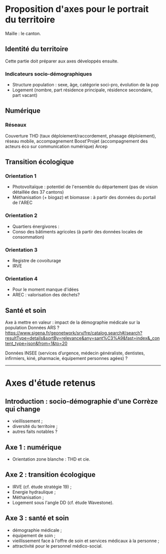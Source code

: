 # Proposition d'axes pour le portrait du territoire

Maille : le canton.

## Identité du territoire

Cette partie doit préparer aux axes développés ensuite.

### Indicateurs socio-démographiques
* Structure population : sexe, âge, catégorie soci-pro, évolution de la pop
* Logement (nombre, part résidence principale, résidence secondaire, part vacant)

## Numérique

### Réseaux

Couverture THD (taux déploiement/raccordement, phasage déploiement), réseau mobile, accompagnement Boost'Projet (accompagnement des acteurs éco sur communication numérique)
Arcep

## Transition écologique

### Orientation 1
* Photovoltaïque : potentiel de l'ensemble du département (pas de vision détaillée des 37 cantons)
* Méthanisation (+ biogaz) et biomasse : à partir des données du portail de l'AREC

### Orientation 2

* Quartiers énergivores : 
* Conso des bâtiments agricoles (à partir des données locales de consommation)

### Orientation 3

* Registre de covoiturage
* IRVE

### Orientation 4
* Pour le moment manque d'idées
* AREC : valorisation des déchets?

## Santé et soin

Axe à mettre en valeur : impact de la démographie médicale sur la population
Données ARS ?
https://www.sigena.fr/geonetwork/srv/fre/catalog.search#/search?resultType=details&sortBy=relevance&any=sant%C3%A9&fast=index&_content_type=json&from=1&to=20

Données INSEE (services d’urgence, médecin généraliste, dentistes, infirmiers, kiné, pharmacie, équipement personnes agées) ?

------

# Axes d'étude retenus

## Introduction : socio-démographie d'une Corrèze qui change

* vieillissement ;
* diversité du territoire ;
* autres faits notables ?


## Axe 1 : numérique

* Orientation zone blanche : THD et cie.


## Axe 2 : transition écologique

* IRVE (cf. étude stratégie 19) ;
* Energie hydraulique ;
* Méthanisation ;
* Logement sous l'angle DD (cf. étude Wavestone).


## Axe 3 : santé et soin

* démographie médicale ;
* équipement de soin ;
* vieillissement face à l'offre de soin et services médicaux à la personne ;
* attractivité pour le personnel médico-social.